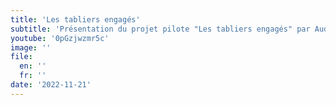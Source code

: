 ```yaml
---
title: 'Les tabliers engagés'
subtitle: 'Présentation du projet pilote "Les tabliers engagés" par Audrey Gicquel.'
youtube: '0pGzjwzmr5c'
image: ''
file:
  en: ''
  fr: ''
date: '2022-11-21'
---
```

